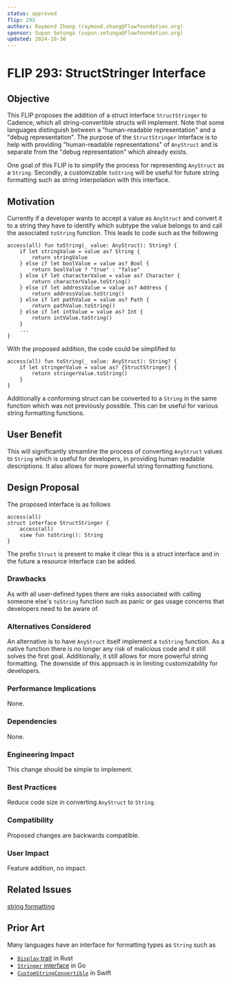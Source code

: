 ```yaml
---
status: approved
flip: 293
authors: Raymond Zhang (raymond.zhang@flowfoundation.org)
sponsor: Supun Setunga (supun.setunga@flowfoundation.org)
updated: 2024-10-30
---
```


# FLIP 293: StructStringer Interface

## Objective

This FLIP proposes the addition of a struct interface `StructStringer` to Cadence, which all string-convertible structs will implement. Note that some languages distinguish between a "human-readable representation" and a "debug representation". The purpose of the `StructStringer` interface is to help with providing "human-readable representations" of `AnyStruct` and is separate from the "debug representation" which already exists.

One goal of this FLIP is to simplify the process for representing `AnyStruct` as a `String`. Secondly, a customizable `toString` will be useful for future string formatting such as string interpolation with this interface.

## Motivation

Currently if a developer wants to accept a value as `AnyStruct` and convert it to a string they have to identify which subtype the value belongs to and call the associated `toString` function. This leads to code such as the following
```cadence
access(all) fun toString(_ value: AnyStruct): String? {
    if let stringValue = value as? String {
        return stringValue
    } else if let boolValue = value as? Bool {
        return boolValue ? "true" : "false"
    } else if let characterValue = value as? Character {
        return characterValue.toString()
    } else if let addressValue = value as? Address {
        return addressValue.toString()
    } else if let pathValue = value as? Path {
        return pathValue.toString()
    } else if let intValue = value as? Int {
        return intValue.toString()
    }
    ...
}
```
With the proposed addition, the code could be simplified to
```cadence
access(all) fun toString(_ value: AnyStruct): String? {
    if let stringerValue = value as? {StructStringer} {
        return stringerValue.toString()
    }
}
```
Additionally a conforming struct can be converted to a `String` in the same function which was not previously possible. This can be useful for various string formatting functions.

## User Benefit

This will significantly streamline the process of converting `AnyStruct` values to `String` which is useful for developers, in providing human readable descriptions. It also allows for more powerful string formatting functions.

## Design Proposal

The proposed interface is as follows

```cadence
access(all)
struct interface StructStringer {
    access(all)
    view fun toString(): String
}
```

The prefix `Struct` is present to make it clear this is a struct interface and in the future a resource interface can be added.

### Drawbacks

As with all user-defined types there are risks associated with calling someone else's `toString` function such as panic or gas usage concerns that developers need to be aware of.

### Alternatives Considered

An alternative is to have `AnyStruct` itself implement a `toString` function. As a native function there is no longer any risk of malicious code and it still solves the first goal. Additionally, it still allows for more powerful string formatting. The downside of this approach is in limiting customizability for developers.

### Performance Implications

None.

### Dependencies

None.

### Engineering Impact

This change should be simple to implement.

### Best Practices

Reduce code size in converting `AnyStruct` to `String`.

### Compatibility

Proposed changes are backwards compatible.

### User Impact

Feature addition, no impact.

## Related Issues

[string formatting](https://github.com/onflow/cadence/issues/3579)

## Prior Art

Many languages have an interface for formatting types as `String` such as

- [`Display` trait](https://doc.rust-lang.org/std/fmt/trait.Display.html) in Rust
- [`Stringer` interface](https://pkg.go.dev/fmt#Stringer) in Go
- [`CustomStringConvertible`](https://developer.apple.com/documentation/swift/customstringconvertible)  in Swift

